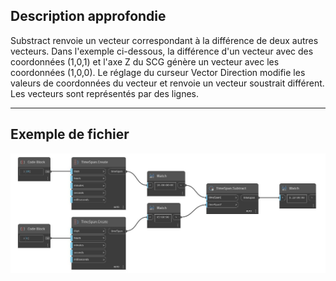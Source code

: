 ## Description approfondie
Substract renvoie un vecteur correspondant à la différence de deux autres vecteurs. Dans l'exemple ci-dessous, la différence d'un vecteur avec des coordonnées (1,0,1) et l'axe Z du SCG génère un vecteur avec les coordonnées (1,0,0). Le réglage du curseur Vector Direction modifie les valeurs de coordonnées du vecteur et renvoie un vecteur soustrait différent. Les vecteurs sont représentés par des lignes.
___
## Exemple de fichier

![Subtract](./DSCore.TimeSpan.Subtract_img.jpg)

